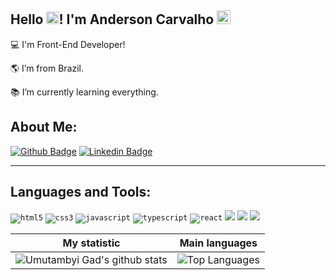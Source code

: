 ## Hello <img src="https://raw.githubusercontent.com/TheDudeThatCode/TheDudeThatCode/master/Assets/Earth.gif" width="20px">! I'm Anderson Carvalho <img src="https://user-images.githubusercontent.com/74038190/216120974-24a76b31-7f39-41f1-a38f-b3c1377cc612.png" width="22px">

💻 I'm Front-End Developer!

🌎 I’m from Brazil.

📚 I’m currently learning everything.


 

## About Me:

[![Github Badge](https://img.shields.io/badge/-Github-000?style=flat-square&logo=Github&logoColor=white&link=https://github.com/AndersonCarvalhoL)](https://github.com/AndersonCarvalhoL)
[![Linkedin Badge](https://img.shields.io/badge/-LinkedIn-blue?style=flat-square&logo=Linkedin&logoColor=white&link=https://www.linkedin.com/in/andersoncarvalhol/)]( https://www.linkedin.com/in/andersoncarvalhol/)


----------------------------------------------------------------------------------
## Languages and Tools:

<code><img aling="center" alt="html5" src="https://img.shields.io/badge/HTML5-E34F26?style=for-the-badge&logo=html5&logoColor=white" ></code>
<code><img alt="css3" src="https://img.shields.io/badge/CSS3-1572B6?style=for-the-badge&logo=css3&logoColor=white" ></code>
<code><img alt="javascript" src="https://img.shields.io/badge/JavaScript-F7DF1E?style=for-the-badge&logo=javascript&logoColor=black" ></code>
<code><img alt="typescript" src="https://img.shields.io/badge/TypeScript-007ACC?style=for-the-badge&logo=typescript&logoColor=white " ></code>
<code><img alt="react" src="https://img.shields.io/badge/React-20232A?style=for-the-badge&logo=react&logoColor=61DAFB " ></code>
<code><img src="https://img.shields.io/badge/Angular-DD0031?style=for-the-badge&logo=angular&logoColor=white"></code>
<code><img src="https://img.shields.io/badge/Tailwind_CSS-38B2AC?style=for-the-badge&logo=tailwind-css&logoColor=white"></code>
<code><img src="https://img.shields.io/badge/Node%20js-339933?style=for-the-badge&logo=nodedotjs&logoColor=white"></code>



| My statistic                                                                                                                                                            | Main languages                                                                                                                                                                     |
| ------------------------------------------------------------------------------------------------------------------------------------------------------------------------ | ---------------------------------------------------------------------------------------------------------------------------------------------------------------------------------- |
| ![Umutambyi Gad's github stats](https://github-readme-stats.vercel.app/api?username=AndersonCarvalhoL&show_icons=true&hide_border=true&count_private=true&theme=radical) | ![Top Languages](https://github-readme-stats.vercel.app/api/top-langs/?username=AndersonCarvalhoL&langs_count=10&count_private=true&hide_border=true&theme=radical&layout=compact) |
